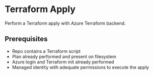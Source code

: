 # Terraform Apply

Perform a Terraform apply with Azure Terraform backend.

## Prerequisites

- Repo contains a Terraform script
- Plan already performed and present on filesystem
- Azure login and Terraform init already performed
- Managed identity with adequate permissions to execute the apply
